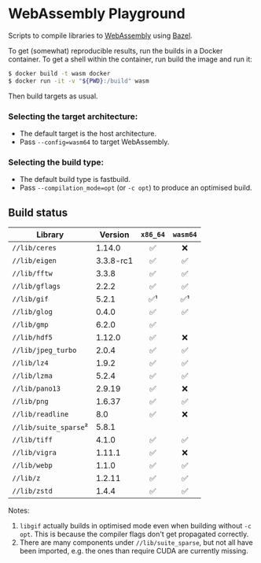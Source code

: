 # WebAssembly Playground

Scripts to compile libraries to [WebAssembly] using [Bazel].

To get (somewhat) reproducible results, run the builds in a Docker container.
To get a shell within the container, run build the image and run it:

```sh
$ docker build -t wasm docker
$ docker run -it -v "${PWD}:/build" wasm
```

Then build targets as usual.

### Selecting the target architecture:

- The default target is the host architecture.
- Pass `--config=wasm64` to target WebAssembly.

### Selecting the build type:
- The default build type is fastbuild.
- Pass `--compilation_mode=opt` (or `-c opt`) to produce an optimised build.

## Build status

| Library               | Version   | `x86_64` | `wasm64` |
|-----------------------|-----------|:--------:|:--------:|
| `//lib/ceres`         | 1.14.0    | ✅       | ❌       |
| `//lib/eigen`         | 3.3.8-rc1 | ✅       | ✅       |
| `//lib/fftw`          | 3.3.8     | ✅       | ✅       |
| `//lib/gflags`        | 2.2.2     | ✅       | ✅       |
| `//lib/gif`           | 5.2.1     | ✅¹      | ✅¹      |
| `//lib/glog`          | 0.4.0     | ✅       | ✅       |
| `//lib/gmp`           | 6.2.0     | ✅       |          |
| `//lib/hdf5`          | 1.12.0    | ✅       | ❌       |
| `//lib/jpeg_turbo`    | 2.0.4     | ✅       | ✅       |
| `//lib/lz4`           | 1.9.2     | ✅       | ✅       |
| `//lib/lzma`          | 5.2.4     | ✅       | ✅       |
| `//lib/pano13`        | 2.9.19    | ✅       | ❌       |
| `//lib/png`           | 1.6.37    | ✅       | ✅       |
| `//lib/readline`      | 8.0       | ✅       | ❌       |
| `//lib/suite_sparse`² | 5.8.1     |          |          |
| `//lib/tiff`          | 4.1.0     | ✅       | ✅       |
| `//lib/vigra`         | 1.11.1    | ✅       | ❌       |
| `//lib/webp`          | 1.1.0     | ✅       | ✅       |
| `//lib/z`             | 1.2.11    | ✅       | ✅       |
| `//lib/zstd`          | 1.4.4     | ✅       | ✅       |

Notes:

1. `libgif` actually builds in optimised mode even when building without `-c opt`.
   This is because the compiler flags don't get propagated correctly.
2. There are many components under `//lib/suite_sparse`, but not all have been
   imported, e.g. the ones than require CUDA are currently missing.

[Bazel]: https://bazel.build
[WebAssembly]: https://webassembly.org

